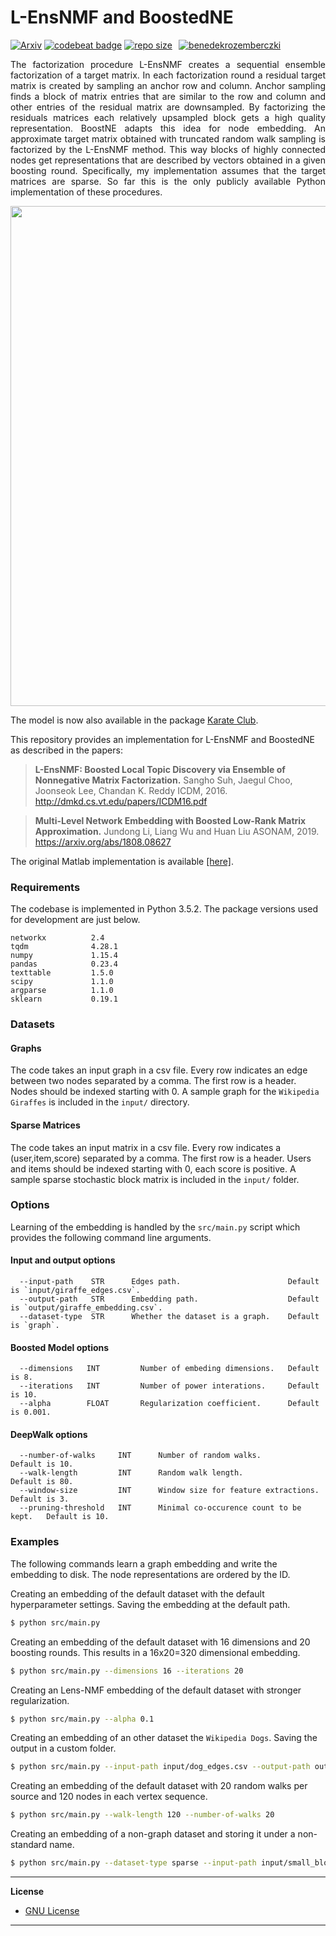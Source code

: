 L-EnsNMF and BoostedNE
============================================
[![Arxiv](https://img.shields.io/badge/ArXiv-1808.08627-orange.svg)](https://arxiv.org/abs/1808.08627) [![codebeat badge](https://codebeat.co/badges/19d86143-629a-474f-87f2-6e78d9f8fc62)](https://codebeat.co/projects/github-com-benedekrozemberczki-boostedfactorization-master) [![repo size](https://img.shields.io/github/repo-size/benedekrozemberczki/BoostedFactorization.svg)](https://github.com/benedekrozemberczki/BoostedFactorization/archive/master.zip)⠀[![benedekrozemberczki](https://img.shields.io/twitter/follow/benrozemberczki?style=social&logo=twitter)](https://twitter.com/intent/follow?screen_name=benrozemberczki)

<p align="justify">
The factorization procedure L-EnsNMF creates a sequential ensemble factorization of a target matrix. In each factorization round a residual target matrix is created by sampling an anchor row and column. Anchor sampling finds a block of matrix entries that are similar to the row and column and other entries of the residual matrix are downsampled. By factorizing the residuals matrices each relatively upsampled block gets a high quality representation. BoostNE adapts this idea for node embedding. An approximate target matrix obtained with truncated random walk sampling is factorized by the L-EnsNMF method. This way blocks of highly connected nodes get representations that are described by vectors obtained in a given boosting round. Specifically, my implementation assumes that the target matrices are sparse. So far this is the only publicly available Python implementation of these procedures.
</p>
<p align="center">
  <img width="800" src="boosting.png">
</p>

The model is now also available in the package [Karate Club](https://github.com/benedekrozemberczki/karateclub).

This repository provides an implementation for L-EnsNMF and BoostedNE as described in the papers:

> **L-EnsNMF: Boosted Local Topic Discovery via Ensemble of Nonnegative Matrix Factorization.**
> Sangho Suh, Jaegul Choo, Joonseok Lee, Chandan K. Reddy
> ICDM, 2016.
> http://dmkd.cs.vt.edu/papers/ICDM16.pdf

> **Multi-Level Network Embedding with Boosted Low-Rank Matrix Approximation.**
> Jundong Li, Liang Wu and Huan Liu
> ASONAM, 2019.
> https://arxiv.org/abs/1808.08627

The original Matlab implementation is available [[here]](https://github.com/sanghosuh/lens_nmf-matlab).

### Requirements

The codebase is implemented in Python 3.5.2. The package versions used for development are just below.
```
networkx          2.4
tqdm              4.28.1
numpy             1.15.4
pandas            0.23.4
texttable         1.5.0
scipy             1.1.0
argparse          1.1.0
sklearn           0.19.1
```

### Datasets

#### Graphs

The code takes an input graph in a csv file. Every row indicates an edge between two nodes separated by a comma. The first row is a header. Nodes should be indexed starting with 0. A sample graph for the `Wikipedia Giraffes` is included in the `input/` directory.

#### Sparse Matrices

The code takes an input matrix in a csv file. Every row indicates a (user,item,score) separated by a comma. The first row is a header. Users and items should be indexed starting with 0, each score is positive. A sample sparse stochastic block matrix is included in the  `input/` folder.

### Options

Learning of the embedding is handled by the `src/main.py` script which provides the following command line arguments.

#### Input and output options

```
  --input-path    STR      Edges path.                        Default is `input/giraffe_edges.csv`.
  --output-path   STR      Embedding path.                    Default is `output/giraffe_embedding.csv`.
  --dataset-type  STR      Whether the dataset is a graph.    Default is `graph`.  
```

#### Boosted Model options

```
  --dimensions   INT         Number of embeding dimensions.   Default is 8.
  --iterations   INT         Number of power interations.     Default is 10.
  --alpha        FLOAT       Regularization coefficient.      Default is 0.001.
```

#### DeepWalk options

```
  --number-of-walks     INT      Number of random walks.                  Default is 10.
  --walk-length         INT      Random walk length.                      Default is 80.
  --window-size         INT      Window size for feature extractions.     Default is 3.
  --pruning-threshold   INT      Minimal co-occurence count to be kept.   Default is 10.
```

### Examples

The following commands learn a graph embedding and write the embedding to disk. The node representations are ordered by the ID.

Creating an embedding of the default dataset with the default hyperparameter settings. Saving the embedding at the default path.

```sh
$ python src/main.py
```
Creating an embedding of the default dataset with 16 dimensions and 20 boosting rounds. This results in a 16x20=320 dimensional embedding.

```sh
$ python src/main.py --dimensions 16 --iterations 20
```

Creating an Lens-NMF embedding of the default dataset with stronger regularization.

```sh
$ python src/main.py --alpha 0.1
```

Creating an embedding of an other dataset the `Wikipedia Dogs`. Saving the output in a custom folder.

```sh
$ python src/main.py --input-path input/dog_edges.csv --output-path output/dog_lensnmf.csv
```

Creating an embedding of the default dataset with 20 random walks per source and 120 nodes in each vertex sequence.

```sh
$ python src/main.py --walk-length 120 --number-of-walks 20
```

Creating an embedding of a non-graph dataset and storing it under a non-standard name.

```sh
$ python src/main.py --dataset-type sparse --input-path input/small_block.csv --output-path output/block_embedding.csv
```

--------------------------------------------------------------------------------

**License**

- [GNU License](https://github.com/benedekrozemberczki/BoostedFactorization/blob/master/LICENSE)

--------------------------------------------------------------------------------
